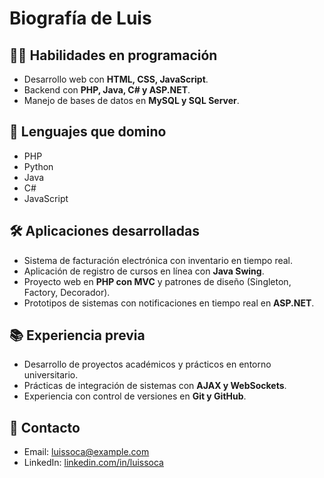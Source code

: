 # Biografía de Luis

## 👨‍💻 Habilidades en programación
- Desarrollo web con **HTML, CSS, JavaScript**.
- Backend con **PHP, Java, C# y ASP.NET**.
- Manejo de bases de datos en **MySQL y SQL Server**.

## 🚀 Lenguajes que domino
- PHP
- Python
- Java
- C#
- JavaScript

## 🛠️ Aplicaciones desarrolladas
- Sistema de facturación electrónica con inventario en tiempo real.
- Aplicación de registro de cursos en línea con **Java Swing**.
- Proyecto web en **PHP con MVC** y patrones de diseño (Singleton, Factory, Decorador).
- Prototipos de sistemas con notificaciones en tiempo real en **ASP.NET**.

## 📚 Experiencia previa
- Desarrollo de proyectos académicos y prácticos en entorno universitario.
- Prácticas de integración de sistemas con **AJAX y WebSockets**.
- Experiencia con control de versiones en **Git y GitHub**.

## 📧 Contacto
- Email: luissoca@example.com
- LinkedIn: [linkedin.com/in/luissoca](https://linkedin.com/in/luissoca)
